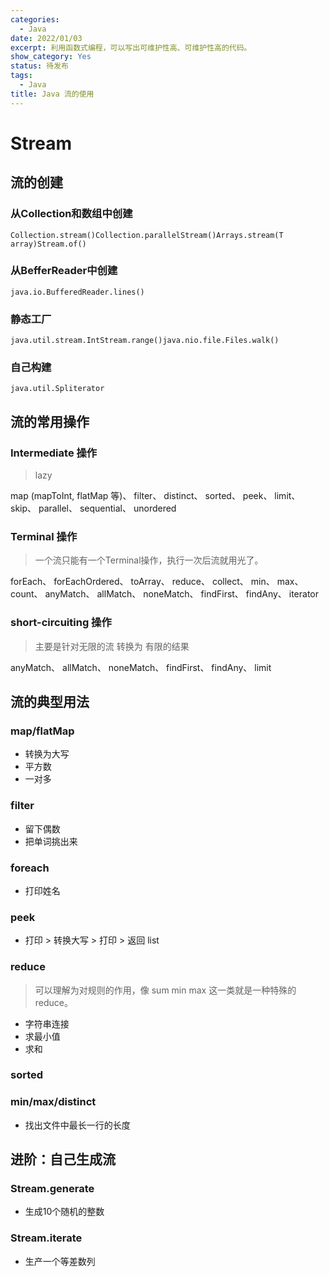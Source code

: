 ```yaml
---
categories:
  - Java
date: 2022/01/03
excerpt: 利用函数式编程，可以写出可维护性高、可维护性高的代码。
show_category: Yes
status: 待发布
tags:
  - Java
title: Java 流的使用
---
```



# Stream

## 流的创建

### 从Collection和数组中创建

```
Collection.stream()Collection.parallelStream()Arrays.stream(T array)Stream.of()
```

### 从BefferReader中创建

```
java.io.BufferedReader.lines()
```

### 静态工厂

```
java.util.stream.IntStream.range()java.nio.file.Files.walk()
```

### 自己构建

```
java.util.Spliterator
```

## **流的常用操作**

### Intermediate 操作

> lazy
> 

map (mapToInt, flatMap 等)、 filter、 distinct、 sorted、 peek、 limit、 skip、 parallel、 sequential、 unordered

### Terminal 操作

> 一个流只能有一个Terminal操作，执行一次后流就用光了。
> 

forEach、 forEachOrdered、 toArray、 reduce、 collect、 min、 max、 count、 anyMatch、 allMatch、 noneMatch、 findFirst、 findAny、 iterator

### short-circuiting 操作

> 主要是针对无限的流 转换为 有限的结果
> 

anyMatch、 allMatch、 noneMatch、 findFirst、 findAny、 limit

## 流的典型用法

### map/flatMap

- 转换为大写
- 平方数
- 一对多

### filter

- 留下偶数
- 把单词挑出来

### foreach

- 打印姓名

### **peek**

- 打印 > 转换大写 > 打印 > 返回 list

### reduce

> 可以理解为对规则的作用，像 sum min max 这一类就是一种特殊的 reduce。
> 
- 字符串连接
- 求最小值
- 求和

### sorted

### min/max/distinct

- 找出文件中最长一行的长度

## 进阶：自己生成流

### Stream.generate

- 生成10个随机的整数

### Stream.iterate

- 生产一个等差数列